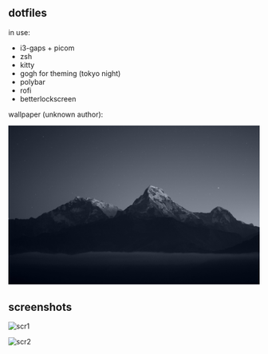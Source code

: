 ## dotfiles

in use:

- i3-gaps + picom
- zsh
- kitty
- gogh for theming (tokyo night)
- polybar
- rofi
- betterlockscreen


wallpaper (unknown author):

![nord mountains](/resources/nord_mountain_range.png)


## screenshots

![scr1](https://i.imgur.com/xIYMZEZ.png)

![scr2](https://i.imgur.com/IZNnia6.png)
